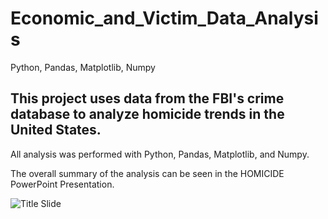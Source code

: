 # Economic_and_Victim_Data_Analysis
Python, Pandas, Matplotlib, Numpy

## This project uses data from the FBI's crime database to analyze homicide trends in the United States.  
All analysis was performed with Python, Pandas, Matplotlib, and Numpy.  

The overall summary of the analysis can be seen in the HOMICIDE PowerPoint Presentation.

![Title Slide](../images/Title_Slide.png)
